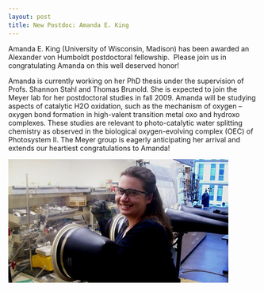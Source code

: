 ```yaml
---
layout: post
title: New Postdoc: Amanda E. King
---
```


Amanda E. King (University of Wisconsin, Madison) has been awarded an Alexander von Humboldt postdoctoral fellowship. 
Please join us in congratulating Amanda on this well deserved honor!

Amanda is currently working on her PhD thesis under the supervision of Profs. Shannon Stahl and Thomas Brunold. 
She is expected to join the Meyer lab for her postdoctoral studies in fall 2009. 
Amanda will be studying aspects of catalytic H2O oxidation, such as the  mechanism of oxygen – oxygen bond formation in high-valent transition metal oxo and hydroxo complexes. 
These studies are relevant to photo-catalytic water splitting chemistry as observed in the  biological oxygen-evolving complex (OEC) of Photosystem II. 
The Meyer group is eagerly anticipating her arrival and extends our heartiest congratulations to Amanda!                         

![Amanda](img/AEKing.JPG)